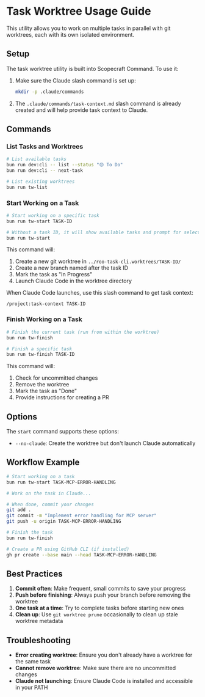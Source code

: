 # Task Worktree Usage Guide

This utility allows you to work on multiple tasks in parallel with git worktrees, each with its own isolated environment.

## Setup

The task worktree utility is built into Scopecraft Command. To use it:

1. Make sure the Claude slash command is set up:
   ```bash
   mkdir -p .claude/commands
   ```

2. The `.claude/commands/task-context.md` slash command is already created and will help provide task context to Claude.

## Commands

### List Tasks and Worktrees

```bash
# List available tasks
bun run dev:cli -- list --status "🟡 To Do"
bun run dev:cli -- next-task

# List existing worktrees
bun run tw-list
```

### Start Working on a Task

```bash
# Start working on a specific task
bun run tw-start TASK-ID

# Without a task ID, it will show available tasks and prompt for selection
bun run tw-start
```

This command will:
1. Create a new git worktree in `../roo-task-cli.worktrees/TASK-ID/`
2. Create a new branch named after the task ID
3. Mark the task as "In Progress"
4. Launch Claude Code in the worktree directory

When Claude Code launches, use this slash command to get task context:
```
/project:task-context TASK-ID
```

### Finish Working on a Task

```bash
# Finish the current task (run from within the worktree)
bun run tw-finish

# Finish a specific task
bun run tw-finish TASK-ID
```

This command will:
1. Check for uncommitted changes
2. Remove the worktree
3. Mark the task as "Done"
4. Provide instructions for creating a PR

## Options

The `start` command supports these options:
- `--no-claude`: Create the worktree but don't launch Claude automatically

## Workflow Example

```bash
# Start working on a task
bun run tw-start TASK-MCP-ERROR-HANDLING

# Work on the task in Claude...

# When done, commit your changes
git add .
git commit -m "Implement error handling for MCP server"
git push -u origin TASK-MCP-ERROR-HANDLING

# Finish the task
bun run tw-finish

# Create a PR using GitHub CLI (if installed)
gh pr create --base main --head TASK-MCP-ERROR-HANDLING
```

## Best Practices

1. **Commit often**: Make frequent, small commits to save your progress
2. **Push before finishing**: Always push your branch before removing the worktree
3. **One task at a time**: Try to complete tasks before starting new ones
4. **Clean up**: Use `git worktree prune` occasionally to clean up stale worktree metadata

## Troubleshooting

- **Error creating worktree**: Ensure you don't already have a worktree for the same task
- **Cannot remove worktree**: Make sure there are no uncommitted changes
- **Claude not launching**: Ensure Claude Code is installed and accessible in your PATH